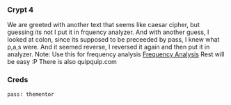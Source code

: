 ### Crypt 4

We are greeted with another text that seems like caesar cipher, but guessing its not I put it in frquency analyzer. And with another guess, I looked at colon, since its supposed to be preceeded by pass, I knew what p,a,s were. And it seemed reverse, I reversed it again and then put it in analyzer.
Note: Use this for frequency analysis [Frequency Analysis](https://math.dartmouth.edu/~awilson/tools/frequency_analysis.html)
Rest will be easy :P
There is also quipquip.com

### Creds
```
pass: thementor
```
